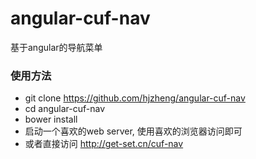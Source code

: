 # angular-cuf-nav
基于angular的导航菜单

### 使用方法
 - git clone https://github.com/hjzheng/angular-cuf-nav
 - cd angular-cuf-nav
 - bower install
 - 启动一个喜欢的web server, 使用喜欢的浏览器访问即可
 - 或者直接访问 http://get-set.cn/cuf-nav
